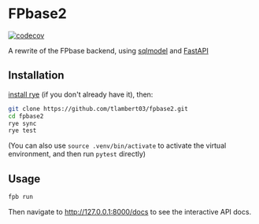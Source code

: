 # FPbase2

[![codecov](https://codecov.io/gh/tlambert03/fpbase2/branch/main/graph/badge.svg?token=PEfGzZ2Kyl)](https://codecov.io/gh/tlambert03/fpbase2)

A rewrite of the FPbase backend, using
[sqlmodel](https://github.com/tiangolo/sqlmodel) and
[FastAPI](https://fastapi.tiangolo.com)

## Installation

[install rye](https://github.com/astral-sh/rye) (if you don't already have it),
then:

```bash
git clone https://github.com/tlambert03/fpbase2.git
cd fpbase2
rye sync
rye test
```

(You can also use `source .venv/bin/activate` to activate the virtual environment,
and then run `pytest` directly)

## Usage

```bash
fpb run
```

Then navigate to <http://127.0.0.1:8000/docs> to see the interactive
API docs.
